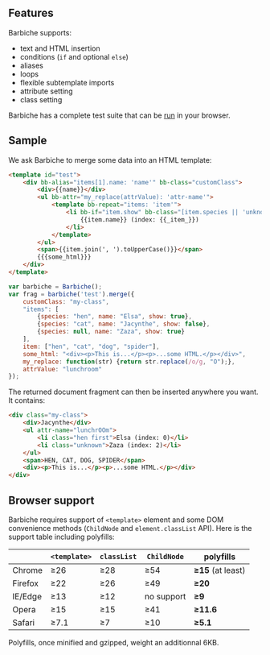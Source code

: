## Features

Barbiche supports:
* text and HTML insertion
* conditions (`if` and optional `else`)
* aliases
* loops
* flexible subtemplate imports
* attribute setting
* class setting

Barbiche has a complete test suite that can be [run](https://manubb.github.io/barbiche/test.html) in your browser.

## Sample

We ask Barbiche to merge some data into an HTML template:
```html
<template id="test">
	<div bb-alias="items[1].name: 'name'" bb-class="customClass">
		<div>{{name}}</div>
		<ul bb-attr="my_replace(attrValue): 'attr-name'">
			<template bb-repeat="items: 'item'">
				<li bb-if="item.show" bb-class="[item.species || 'unknown', (_item_ == 0): 'first']">
					{{item.name}} (index: {{_item_}})
				</li>
			</template>
		</ul>
		<span>{{item.join(', ').toUpperCase()}}</span>
		{{{some_html}}}
	</div>
</template>
```
```js
var barbiche = Barbiche();
var frag = barbiche('test').merge({
	customClass: "my-class",
	"items": [
		{species: "hen", name: "Elsa", show: true},
		{species: "cat", name: "Jacynthe", show: false},
		{species: null, name: "Zaza", show: true}
	],
	item: ["hen", "cat", "dog", "spider"],
	some_html: "<div><p>This is...</p><p>...some HTML.</p></div>",
	my_replace: function(str) {return str.replace(/o/g, "O");},
	attrValue: "lunchroom"
});
```
The returned document fragment can then be inserted anywhere you want. It contains:

```html
<div class="my-class">
	<div>Jacynthe</div>
	<ul attr-name="lunchrOOm">
		<li class="hen first">Elsa (index: 0)</li>
		<li class="unknown">Zaza (index: 2)</li>
	</ul>
	<span>HEN, CAT, DOG, SPIDER</span>
	<div><p>This is...</p><p>...some HTML.</p></div>
</div>
```

## Browser support

Barbiche requires support of `<template>` element and some DOM convenience methods (`ChildNode` and `element.classList` API). Here is the support table including polyfills:

|          |`<template>`|`classList`|`ChildNode`|**polyfills**        |
|----------|------------|-----------|-----------|---------------------|
|Chrome    |&ge;26      |&ge;28     |&ge;54     |**&ge;15** (at least)|
|Firefox   |&ge;22      |&ge;26     |&ge;49     |**&ge;20**           |
|IE/Edge   |&ge;13      |&ge;12     |no support |**&ge;9**            |
|Opera     |&ge;15      |&ge;15     |&ge;41     |**&ge;11.6**         |
|Safari    |&ge;7.1     |&ge;7      |&ge;10     |**&ge;5.1**          |


Polyfills, once minified and gzipped, weight an additionnal 6KB.
